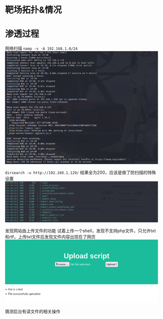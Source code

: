 # 靶场拓扑&情况

# 渗透过程
网络扫描
`namp -v -A 192.168.1.0/24`
![](attachments/Pasted%20image%2020230303083516.png)

`dirsearch -u http://192.168.1.129/`
结果全为200，应该是做了防扫描的特殊设置
![](attachments/Pasted%20image%2020230303084150.png)

发现网站由上传文件的功能
试着上传一个shell，发现不支持php文件，只允许txt和rtf，上传txt文件后发现文件内容出现在了网页
![](attachments/Pasted%20image%2020230303085226.png)


猜测后台有读文件的相关操作